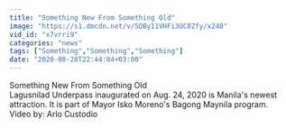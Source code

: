 ```yaml
---
title: "Something New From Something Old"
image: "https://s1.dmcdn.net/v/SQBy11VHFi3UC8Zfy/x240"
vid_id: "x7vrri9"
categories: "news"
tags: ["Something","Something","Something"]
date: "2020-08-28T22:44:04+03:00"
---
```

Something New From Something Old  <br>Lagusnilad Underpass inaugurated on Aug. 24, 2020 is Manila's newest attraction. It is part of Mayor Isko Moreno's Bagong Maynila program.   <br>Video by: Arlo Custodio
